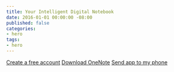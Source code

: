 ```yaml
---
title: Your Intelligent Digital Notebook
date: 2016-01-01 00:00:00 -08:00
published: false
categories:
- hero
tags:
- hero
---
```


[Create a free account](#)
[Download OneNote](#)
[Send app to my phone](#)